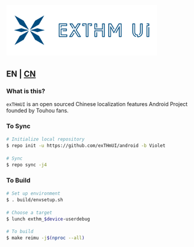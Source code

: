 # <img src="logo.png" width="400"> #

## EN | [CN](https://github.com/exTHmUI/android/blob/Violet/README_CN.md) ##

### What is this? ###

``exTHmUI`` is an open sourced Chinese localization features Android Project founded by Touhou fans.

### To Sync ###

```bash
# Initialize local repository
$ repo init -u https://github.com/exTHmUI/android -b Violet

# Sync
$ repo sync -j4
```

### To Build ###

```bash
# Set up environment
$ . build/envsetup.sh

# Choose a target
$ lunch exthm_$device-userdebug

# To build
$ make reimu -j$(nproc --all)
